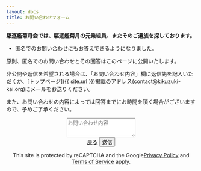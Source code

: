```yaml
---
layout: docs
title: お問い合わせフォーム
---
```


**駆逐艦菊月会では、駆逐艦菊月の元乗組員、またそのご遺族を探しております。**

- 匿名でのお問い合わせにもお答えできるようになりました。

原則、匿名でのお問い合わせとその回答はこのページに公開いたします。

非公開や返信を希望される場合は、「お問い合わせ内容」欄に返信先を記入いただくか、[トップページ]({{ site.url }})掲載のアドレス(contact@kikuzuki<span class="obfuscate">-</span>kai.org)にメールをお送りください。

また、お問い合わせの内容によっては回答までにお時間を頂く場合がございますので、予めご了承ください。

<div align="center">
<form class="formrun" action="https://form.run/api/v1/r/29uz5d82akqtro226yqb62gx" method="post" data-formrun-confirm="true">
<script src="https://www.google.com/recaptcha/api.js?render=6Ldyt9MUAAAAAF-_FcFHQpfYUoaDSn0hz2baf72p"></script>
<script>
grecaptcha.ready(function() {
    grecaptcha.execute('6Ldyt9MUAAAAAF-_FcFHQpfYUoaDSn0hz2baf72p', {action: 'homepage'}).then(function(token) {
 var recaptchaResponse = document.getElementById('recaptchaResponse');
      recaptchaResponse.value = token;
    });
});
</script>
  <div class="form-group">
    <textarea class="controls" name="inquiry" placeholder="お問い合わせ内容" rows="3" data-formrun-required></textarea>
  </div>
  <input type="hidden" name="recaptchaResponse" id="recaptchaResponse" />
  <a href="javascript:void(0)" class="button" data-formrun-back-button>戻る</a>
  <button type="submit" class="button" data-formrun-error-text="未入力の項目があります" data-formrun-submitting-text="送信中...">送信</button>
  <p class="recaptcha_policy">This site is protected by reCAPTCHA and the Google<a href="https://policies.google.com/privacy" target="_blank">Privacy Policy</a> and <a href="https://policies.google.com/terms" target="_blank">Terms of Service</a> apply.</p>
</form>
</div>
